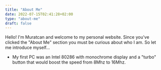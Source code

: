 ```yaml
---
title: "About Me"
date: 2022-07-15T02:41:28+02:00
type: "about-me"
draft: false
---
```

Hello! I'm Muratcan and welcome to my personal website. Since you've clicked the "About Me" section you must be curious about who I am. So let me introduce myself...


  - My first PC was an Intel 80286 with monochrome display and a "turbo" button that would boost the speed from 8Mhz to 16Mhz.
